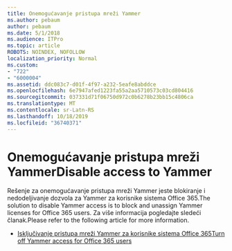 ```yaml
---
title: Onemogućavanje pristupa mreži Yammer
ms.author: pebaum
author: pebaum
ms.date: 5/1/2018
ms.audience: ITPro
ms.topic: article
ROBOTS: NOINDEX, NOFOLLOW
localization_priority: Normal
ms.custom:
- "722"
- "6000004"
ms.assetid: ddc083c7-d01f-4f97-a232-5eafe8abddce
ms.openlocfilehash: 6e7947afed1223fa55a2aa5710573c03cd804416
ms.sourcegitcommit: 037331d71f06750d972c0b6278b23bb15c4806ca
ms.translationtype: MT
ms.contentlocale: sr-Latn-RS
ms.lasthandoff: 10/18/2019
ms.locfileid: "36740371"
---
```

# <a name="disable-access-to-yammer"></a><span data-ttu-id="438dd-102">Onemogućavanje pristupa mreži Yammer</span><span class="sxs-lookup"><span data-stu-id="438dd-102">Disable access to Yammer</span></span>

<span data-ttu-id="438dd-103">Rešenje za onemogućavanje pristupa mreži Yammer jeste blokiranje i nedodeljivanje dozvola za Yammer za korisnike sistema Office 365.</span><span class="sxs-lookup"><span data-stu-id="438dd-103">The solution to disable Yammer access is to block and unassign Yammer licenses for Office 365 users.</span></span> <span data-ttu-id="438dd-104">Za više informacija pogledajte sledeći članak.</span><span class="sxs-lookup"><span data-stu-id="438dd-104">Please refer to the following article for more information.</span></span>
  
- [<span data-ttu-id="438dd-105">Isključivanje pristupa mreži Yammer za korisnike sistema Office 365</span><span class="sxs-lookup"><span data-stu-id="438dd-105">Turn off Yammer access for Office 365 users</span></span>](https://docs.microsoft.com/yammer/manage-yammer-users/turn-off-user-access)
